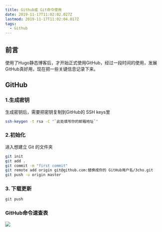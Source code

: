 ```yaml
---
title: Github或 Git命令使用
date: 2019-11-17T11:02:02.027Z
lastmod: 2019-11-17T11:02:04.017Z
tags:
  - Github
---
```

## 前言
使用了Hugo静态博客后，才开始正式使用GitHub，经过一段时间的使用，发展GitHub真好用，现在把一些关键信息记录下来。

## GitHub

### 1.生成密钥
生成密钥后，需要把密钥复制到GitHub的 SSH keys里

```bash
ssh-keygen -t rsa -C "`此处填写你的邮箱地址`"
```
### 2.初始化
进入想建立 Git 的文件夹
```bash
git init
git add .
git commit -m "first commit"
git remote add origin git@github.com:替换成你的 GitHub用户名/3cho.git
git push -u origin master
```
### 3. 下载更新

```bash
git push
```

### GitHub命令速查表

![](https://img.suan.su/github.png)




